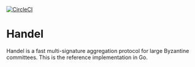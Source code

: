 [![CircleCI](https://circleci.com/gh/ConsenSys/handel.svg?style=svg)](https://circleci.com/gh/ConsenSys/handel)

# Handel

Handel is a fast multi-signature aggregation protocol for large Byzantine
committees. This is the reference implementation in Go.
